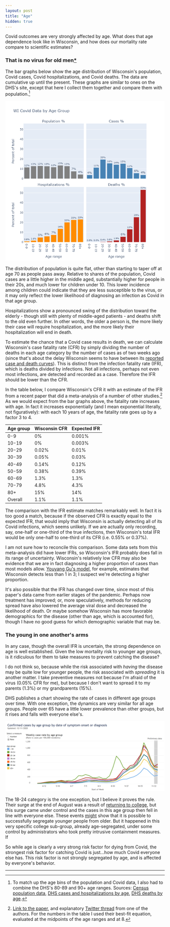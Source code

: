 ```yaml
---
layout: post
title: "Age"
hidden: true
---
```


Covid outcomes are very strongly affected by age. What does that age dependence look like in Wisconsin, and how does our mortality rate compare to scientific estimates?

### That is no virus for old men[\*](https://www.poetryfoundation.org/poems/43291/sailing-to-byzantium)
The bar graphs below show the age distribution of Wisconsin's population, Covid cases, Covid hospitalizations, and Covid deaths. The data are cumulative up until the present. These graphs are similar to ones on the DHS's site, except that here I collect them together and compare them with population.[^Sources]

![Age distributions](../assets/Age-Covid_2020-12-11.png)

The distribution of population is quite flat, other than starting to taper off at age 70 as people pass away. Relative to shares of the population, Covid cases are a little higher in the middle aged, substantially higher for people in their 20s, and much lower for children under 10. This lower incidence among children could indicate that they are less susceptible to the virus, or it may only reflect the lower likelihood of diagnosing an infection as Covid in that age group.

Hospitalizations show a pronounced swing of the distribution toward the elderly - though still with plenty of middle-aged patients - and deaths shift to the old even further. In other words, the older a person is, the more likely their case will require hospitalization, and the more likely their hospitalization will end in death.

To estimate the chance that a Covid case results in death, we can calculate Wisconsin's case fatality rate (CFR) by simply dividing the number of deaths in each age category by the number of cases as of two weeks ago (since that's about the delay Wisconsin seems to have between its [reported case and death curves](2020-12-07-status-update.md)). This is distinct from the infection fatality rate (IFR), which is deaths divided by infections. Not all infections, perhaps not even most infections, are detected and recorded as a case. Therefore the IFR should be lower than the CFR.

In the table below, I compare Wisconsin's CFR it with an estimate of the IFR from a recent paper that did a meta-analysis of a number of other studies.[^Paper] As we would expect from the bar graphs above, the fatality rate increases with age. In fact it increases exponentially (and I mean exponential literally, not figuratively): with each 10 years of age, the fatality rate goes up by a factor 3 to 4. 

Age group | Wisconsin CFR | Expected IFR
---------- | ----------- | -----------
0-9   | 0%    | 0.001%
10-19 | 0%    | 0.003%
20-29 | 0.02% | 0.01%
30-39 | 0.05% | 0.03%
40-49 | 0.14% | 0.12%
50-59 | 0.38% | 0.39%
60-69 | 1.3%  | 1.3%
70-79 | 4.8%  | 4.3%
80+   | 15%   | 14%
Overall   | 1.1%  | 1.1%

The comparison with the IFR estimate matches remarkably well. In fact it is too good a match, because if the observed CFR is exactly equal to the expected IFR, that would imply that Wisconsin is actually detecting all of its Covid infections, which seems unlikely. If we are actually only recording, say, one-half or one-third of the true infections, then Wisconsin's total IFR would be only one-half to one-third of its CFR (i.e. 0.55% or 0.37%).

I am not sure how to reconcile this comparison. Some data sets from this meta-analysis did have lower IFRs, so Wisconsin's IFR probably does fall in its range of uncertainty. Wisconsin's relatively low CFR may also be evidence that we are in fact diagnosing a higher proportion of cases than most models allow. [Youyang Gu's model](https://covid19-projections.com/infections/us-wi), for example, estimates that Wisconsin detects less than 1 in 3; I suspect we're detecting a higher proportion. 

It's also possible that the IFR has changed over time, since most of this paper's data came from earlier stages of the pandemic. Perhaps now treatment has improved; or, more speculatively, methods for reducing spread have also lowered the average viral dose and decreased the likelihood of death. Or maybe somehow Wisconsin has more favorable demographics for the disease (other than age, which is accounted for), though I have no good guess for which demographic variable that may be. 

### The young in one another's arms
In any case, though the overall IFR is uncertain, the strong dependence on age is well established. Given the low mortality risk to younger age groups, is it ridiculous for them to take measures to prevent catching the disease?

I do not think so, because while the risk associated with *having* the disease may be quite low for younger people, the risk associated with *spreading* it is another matter. I take preventive measures not because I'm afraid of the virus (0.05% CFR for me), but because I don't want to spread it to my parents (1.3%) or my grandparents (15%). 

DHS publishes a chart showing the rate of cases in different age groups over time. With one exception, the dynamics are very similar for all age groups. People over 65 have a little lower prevalence than other groups, but it rises and falls with everyone else's.

![DHS cases by age](../assets/Age-Cases-DHS_2020-12-11.png)

The 18-24 category is the one exception, but I believe it proves the rule. Their surge at the end of August was a result of [returning to college](2020-09-14-wisconsin-colleges.md), but this surge came under control and the cases in this age group then fell in line with everyone else. These events [might](https://twitter.com/danielle_ivory/status/1337814187175784450) show that it is possible to successfully segregate younger people from older. But it happened in this very specific college sub-group, already age-segregated, under some control by administrators who took pretty intrusive containment measures. If 

So while age is clearly a very strong risk factor for dying from Covid, the strongest risk factor for catching Covid is just...how much Covid everyone else has. This risk factor is not strongly segregated by age, and is affected by everyone's behavior.

---
[^Sources]: To match up the age bins of the population and Covid data, I also had to combine the DHS's 80-89 and 90+ age ranges. Sources: [Census population data](https://data.census.gov/cedsci/table?q=S01&g=0400000US55&d=ACS%201-Year%20Estimates%20Subject%20Tables&tid=ACSST1Y2019.S0101&hidePreview=true), [DHS cases and hospitalizations by age](https://www.dhs.wisconsin.gov/covid-19/cases.htm), [DHS deaths by age](https://www.dhs.wisconsin.gov/covid-19/deaths.htm).

[^Paper]: [Link to the paper](https://link.springer.com/article/10.1007/s10654-020-00698-1), and explanatory [Twitter thread](https://twitter.com/GidMK/status/1336423659850801152) from one of the authors. For the numbers in the table I used their best-fit equation, evaluated at the midpoints of the age ranges and at 8.
